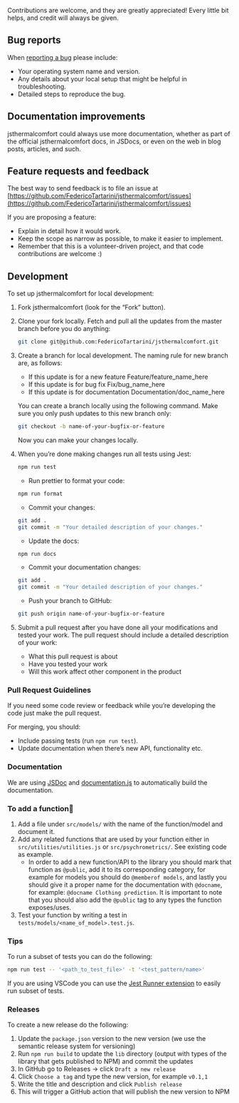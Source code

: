 
Contributions are welcome, and they are greatly appreciated! Every little bit helps, and credit will always be given.

## Bug reports
When [reporting a bug](https://github.com/FedericoTartarini/jsthermalcomfort/issues) please include:
- Your operating system name and version.
- Any details about your local setup that might be helpful in troubleshooting.
- Detailed steps to reproduce the bug.

## Documentation improvements
jsthermalcomfort could always use more documentation, whether as part of the official jsthermalcomfort docs, in JSDocs, or even on the web in blog posts, articles, and such.

## Feature requests and feedback
The best way to send feedback is to file an issue at [https://github.com/FedericoTartarini/jsthermalcomfort/issues](https://github.com/FedericoTartarini/jsthermalcomfort/issues)

If you are proposing a feature:
- Explain in detail how it would work.
- Keep the scope as narrow as possible, to make it easier to implement.
- Remember that this is a volunteer-driven project, and that code contributions are welcome :)

## Development
To set up jsthermalcomfort for local development:
1. Fork jsthermalcomfort (look for the “Fork” button).
2. Clone your fork locally. Fetch and pull all the updates from the master branch before you do anything:

    ```bash
    git clone git@github.com:FedericoTartarini/jsthermalcomfort.git
    ```

3. Create a branch for local development. The naming rule for new branch are, as follows:
    - If this update is for a new feature Feature/feature_name_here
    - If this update is for bug fix Fix/bug_name_here
    - If this update is for documentation Documentation/doc_name_here

    You can create a branch locally using the following command. Make sure you only push updates to this new branch only:
    ```bash
    git checkout -b name-of-your-bugfix-or-feature
    ```
    Now you can make your changes locally.

4. When you’re done making changes run all tests using Jest:
    ```bash
    npm run test
    ```
    - Run prettier to format your code:
    ```bash
    npm run format
    ```
    - Commit your changes:
    ```bash
    git add .
    git commit -m "Your detailed description of your changes."
    ```
    - Update the docs:
    ```bash
    npm run docs
    ```
    - Commit your documentation changes:
    ```bash
    git add .
    git commit -m "Your detailed description of your changes."
    ```
    - Push your branch to GitHub:
    ```bash
    git push origin name-of-your-bugfix-or-feature
    ```

5. Submit a pull request after you have done all your modifications and tested your work. The pull request should include a detailed description of your work:
    - What this pull request is about
    - Have you tested your work
    - Will this work affect other component in the product

### Pull Request Guidelines
If you need some code review or feedback while you’re developing the code just make the pull request.

For merging, you should:
- Include passing tests (run `npm run test`).
- Update documentation when there’s new API, functionality etc.

### Documentation
We are using [JSDoc](https://jsdoc.app/) and [documentation.js](https://github.com/documentationjs/documentation) to automatically build the documentation.

### To add a function
1. Add a file under `src/models/` with the name of the function/model and document it.
2. Add any related functions that are used by your function either in `src/utilities/utilities.js` or `src/psychrometrics/`. See existing code as example.
    - In order to add a new function/API to the library you should mark that function as `@public`, add it to its corresponding category, for example for models you should do `@memberof models`, and lastly you should give it a proper name for the documentation with `@docname`, for example: `@docname Clothing prediction`. It is important to note that you should also add the `@public` tag to any types the function exposes/uses.
3. Test your function by writing a test in `tests/models/<name_of_model>.test.js`.

### Tips
To run a subset of tests you can do the following:
```bash
npm run test -- '<path_to_test_file>' -t '<test_pattern/name>'
```
If you are using VSCode you can use the [Jest Runner extension](https://marketplace.visualstudio.com/items?itemName=firsttris.vscode-jest-runner) to easily run subset of tests.

### Releases
To create a new release do the following:
1. Update the `package.json` version to the new version (we use the semantic release system for versioning)
2. Run `npm run build` to update the `lib` directory (output with types of the library that gets published to NPM) and commit the updates
3. In GitHub go to Releases -> click `Draft a new release`
4. Click `Choose a tag` and type the new version, for example `v0.1,1`
5. Write the title and description and click `Publish release`
6. This will trigger a GitHub action that will publish the new version to NPM

